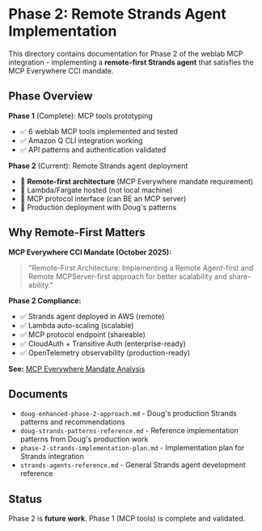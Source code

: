 # Phase 2: Remote Strands Agent Implementation

This directory contains documentation for Phase 2 of the weblab MCP integration - implementing a **remote-first Strands agent** that satisfies the MCP Everywhere CCI mandate.

## Phase Overview

**Phase 1** (Complete): MCP tools prototyping
- ✅ 6 weblab MCP tools implemented and tested
- ✅ Amazon Q CLI integration working
- ✅ API patterns and authentication validated

**Phase 2** (Current): Remote Strands agent deployment
- 🚀 **Remote-first architecture** (MCP Everywhere mandate requirement)
- 🚀 Lambda/Fargate hosted (not local machine)
- 🚀 MCP protocol interface (can BE an MCP server)
- 🚀 Production deployment with Doug's patterns

## Why Remote-First Matters

**MCP Everywhere CCI Mandate (October 2025):**
> "Remote-First Architecture: Implementing a Remote Agent-first and Remote MCPServer-first approach for better scalability and share-ability."

**Phase 2 Compliance:**
- ✅ Strands agent deployed in AWS (remote)
- ✅ Lambda auto-scaling (scalable)
- ✅ MCP protocol endpoint (shareable)
- ✅ CloudAuth + Transitive Auth (enterprise-ready)
- ✅ OpenTelemetry observability (production-ready)

**See:** [MCP Everywhere Mandate Analysis](../weblab-mcp/mcp-everywhere-mandate.md)

## Documents

- `doug-enhanced-phase-2-approach.md` - Doug's production Strands patterns and recommendations
- `doug-strands-patterns-reference.md` - Reference implementation patterns from Doug's production work
- `phase-2-strands-implementation-plan.md` - Implementation plan for Strands integration
- `strands-agents-reference.md` - General Strands agent development reference

## Status

Phase 2 is **future work**. Phase 1 (MCP tools) is complete and validated.
